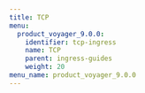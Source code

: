 ```yaml
---
title: TCP
menu:
  product_voyager_9.0.0:
    identifier: tcp-ingress
    name: TCP
    parent: ingress-guides
    weight: 20
menu_name: product_voyager_9.0.0
---
```


